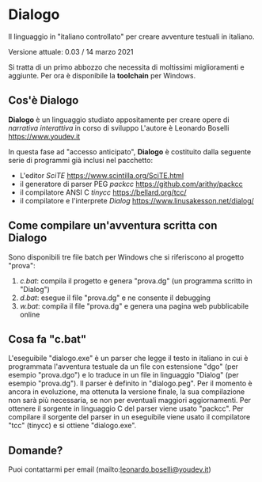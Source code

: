 # Dialogo
Il linguaggio in "italiano controllato" per creare avventure testuali in italiano.

Versione attuale: 0.03 / 14 marzo 2021

Si tratta di un primo abbozzo che necessita di moltissimi miglioramenti e aggiunte.
Per ora è disponibile la **toolchain** per Windows.

## Cos'è Dialogo
**Dialogo** è un linguaggio studiato appositamente per creare opere di *narrativa interattiva* in corso di sviluppo L'autore è Leonardo Boselli https://www.youdev.it

In questa fase ad "accesso anticipato", **Dialogo** è costituito dalla seguente serie di programmi già inclusi nel pacchetto:
* L'editor *SciTE* https://www.scintilla.org/SciTE.html
* il generatore di parser PEG *packcc* https://github.com/arithy/packcc
* il compilatore ANSI C *tinycc* https://bellard.org/tcc/
* il compilatore e l'interprete *Dialog* https://www.linusakesson.net/dialog/

## Come compilare un'avventura scritta con Dialogo

Sono disponibili tre file batch per Windows che si riferiscono al progetto "prova":
1. *c.bat*: compila il progetto e genera "prova.dg" (un programma scritto in "Dialog")
2. *d.bat*: esegue il file "prova.dg" e ne consente il debugging
3. *w.bat*: compila il file "prova.dg" e genera una pagina web pubblicabile online

## Cosa fa "c.bat"

L'eseguibile "dialogo.exe" è un parser che legge il testo in italiano in cui è programmata l'avventura testuale da un file con estensione "dgo" (per esempio "prova.dgo") e lo traduce in un file in linguaggio "Dialog" (per esempio "prova.dg").
Il parser è definito in "dialogo.peg". Per il momento è ancora in evoluzione, ma ottenuta la versione finale, la sua compilazione non sarà più necessaria, se non per eventuali maggiori aggiornamenti.
Per ottenere il sorgente in linguaggio C del parser viene usato "packcc".
Per compilare il sorgente del parser in un eseguibile viene usato il compilatore "tcc" (tinycc) e si ottiene "dialogo.exe".

## Domande?
Puoi contattarmi per email (mailto:leonardo.boselli@youdev.it)

